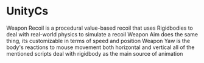 # UnityCs
Weapon Recoil is a procedural value-based recoil that uses Rigidbodies to deal with real-world physics to simulate a recoil 
Weapon Aim does the same thing, its customizable in terms of speed and position
Weapon Yaw is the body's reactions to mouse movement both horizontal and vertical 
all of the mentioned scripts deal with rigidbody as the main source of animation
